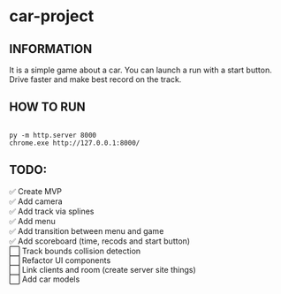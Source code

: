 # car-project

## INFORMATION

It is a simple game about a car. You can launch a run with a start button. Drive faster and make best record on the track.

## HOW TO RUN

```

py -m http.server 8000
chrome.exe http://127.0.0.1:8000/

```

## TODO:

✅ Create MVP \
✅ Add camera \
✅ Add track via splines \
✅ Add menu \
✅ Add transition between menu and game \
✅ Add scoreboard (time, recods and start button) \
⬜ Track bounds collision detection \
⬜ Refactor UI components \
⬜ Link clients and room (create server site things) \
⬜ Add car models